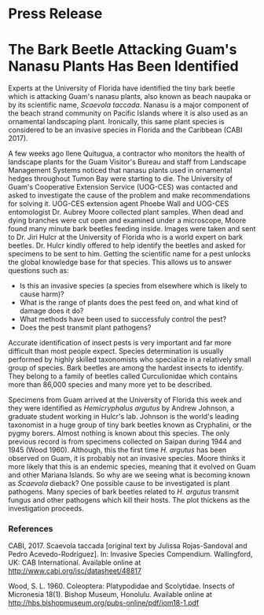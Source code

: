 # Press Release
# The Bark Beetle Attacking Guam's Nanasu Plants Has Been Identified

Experts at the University of Florida have identified the tiny bark beetle which is attacking Guam's nanasu plants,
also known as beach naupaka or by its scientific name, *Scaevola taccada*. Nanasu is a major component of the beach strand 
community on Pacific Islands where it is also used as an ornamental landscaping plant. Ironically, this same plant species is 
considered to be an invasive species in Florida and the Caribbean (CABI 2017).  

A few weeks ago Ilene Quitugua, a contractor who monitors the health of landscape plants for the Guam Visitor's Bureau and staff from Landscape Management Systems noticed that nanasu plants used in ornamental hedges throughout Tumon Bay were starting to die.  The University of Guam's Cooperative Extension Service (UOG-CES) was contacted and asked to investigate the cause of the problem and make recommendations for solving it. UOG-CES extension agent Phoebe Wall and UOG-CES entomologist Dr. Aubrey Moore collected plant samples.  When dead and dying branches were cut open and examined under a microscope, Moore found many minute bark beetles feeding inside. Images were taken and sent to Dr. Jiri Hulcr at the University of Florida who is a world expert on bark beetles. Dr. Hulcr kindly offered to help identify the beetles and asked 
for specimens to be sent to him. Getting the scientific name for a pest unlocks the global knowledge base for that species. This allows us to answer questions such as:
- Is this an invasive species (a species from elsewhere which is likely to cause harm)?
- What is the range of plants does the pest feed on, and what kind of damage does it do?
- What methods have been used to successfuly control the pest?
- Does the pest transmit plant pathogens?

Accurate identification of insect pests is very important and far more difficult than most people expect. Species determination is usually performed by highly skilled taxonomists who specialize in a relatively small group of species.  Bark beetles are among the hardest insects to identify. They belong to a family of beetles called Curculionidae which contains more than 86,000 species and many more yet to be described.

Specimens from Guam arrived at the University of Florida this week and they were identified as *Hemicryphalus argutus* by Andrew Johnson, a graduate student working in Hulcr's lab. Johnson is the world's leading taxonomist in a huge group of tiny bark beetles known as Cryphalini, or the pygmy borers.  Almost nothing is known about this species. The only previous record is from specimens collected on Saipan during 1944 and 1945 (Wood 1960).  Although, this the first time *H. argutus* has been observed on Guam, it is probably not an invasive species. Moore thinks it more likely that this is an endemic species, meaning that it evolved on Guam and other Mariana Islands. So why are we seeing what is becoming known as *Scaevola* dieback? One possible cause to be investigated is plant pathogens. Many species of bark beetles related to *H. argutus* transmit fungus and other pathogens which kill their hosts.  The plot thickens as the investigation proceeds.

### References

CABI, 2017. Scaevola taccada [original text by Julissa Rojas-Sandoval and Pedro Acevedo-Rodríguez]. In: Invasive Species Compendium. Wallingford, UK: CAB International. Available online at http://www.cabi.org/isc/datasheet/48817

Wood, S. L. 1960. Coleoptera: Platypodidae and Scolytidae. Insects of Micronesia 18(1). Bishop Museum, Honolulu. Available online at http://hbs.bishopmuseum.org/pubs-online/pdf/iom18-1.pdf
